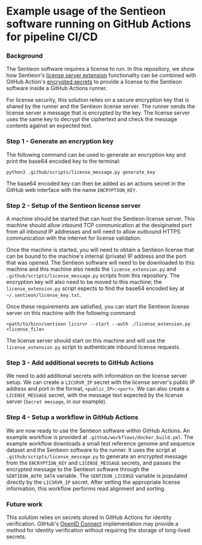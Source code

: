 # Example usage of the Sentieon software running on GitHub Actions for pipeline CI/CD

### Background

The Sentieon software requires a license to run. In this repository, we show how Sentieon's [license server extension](https://support.sentieon.com/appnotes/license_server/) functionality can be combined with GitHub Action's [encrypted secrets](https://docs.github.com/en/actions/security-guides/encrypted-secrets) to provide a license to the Sentieon software inside a GitHub Actions runner.

For license security, this solution relies on a secure encryption key that is shared by the runner and the Sentieon license server. The runner sends the license server a message that is encrypted by the key. The license server uses the same key to decrypt the ciphertext and check the message contents against an expected text.

### Step 1 - Generate an encryption key

The following command can be used to generate an encryption key and print the base64 encoded key to the terminal:
```
python3 .github/scripts/license_message.py generate_key
```

The base64 encoded key can then be added as an actions secret in the GitHub web interface with the name `ENCRYPTION_KEY`.

### Step 2 - Setup of the Sentieon license server

A machine should be started that can host the Sentieon license server. This machine should allow inbound TCP communication at the desiginated port from all inbound IP addresses and will need to allow outbound HTTPS communication with the internet for license validation.

Once the machine is started, you will need to obtain a Sentieon license that can be bound to the machine's internal (private) IP address and the port that was opened. The Sentieon software will need to be downloaded to this machine and this machine also needs the `license_extension.py` and `.github/scripts/license_message.py` scripts from this repository. The encryption key will also need to be moved to this machine; the `license_extension.py` script expects to find the base64 encoded key at `~/.sentieon/license_key.txt`.

Once these requirements are satisfied, you can start the Sentieon license server on this machine with the following command:
```
<path/to/bin>/sentieon licsrvr --start --auth ./license_extension.py <license_file>
```
The license server should start on this machine and will use the `license_extension.py` script to authenticate inbound license requests.

### Step 3 - Add additional secrets to GitHub Actions

We need to add additional secrets with information on the license server setup. We can create a `LICSRVR_IP` secret with the license server's public IP address and port in the format, `<public_IP>:<port>`. We can also create a `LICENSE_MESSAGE` secret, with the message text expected by the license server (`Secret message`, in our example).

### Step 4 - Setup a workflow in GitHub Actions

We are now ready to use the Sentieon software within GitHub Actions. An example workflow is provided at `.github/workflows/docker_build.yml`. The example workflow downloads a small test reference genome and sequence dataset and the Sentieon software to the runner. It uses the script at `.github/scripts/license_message.py` to generate an encrypted message from the `ENCRYPTION_KEY` and `LICENSE_MESSAGE` secrets, and passes the encrypted message to the Sentieon software through the `SENTIEON_AUTH_DATA` variable. The `SENTIEON_LICENSE` variable is populated directly by the `LICSRVR_IP` secret. After setting the appropriate license information, this workflow performs read alignment and sorting.

### Future work

This solution relies on secrets stored in GitHub Actions for identity verification. GitHub's [OpenID Connect](https://docs.github.com/en/actions/deployment/security-hardening-your-deployments/about-security-hardening-with-openid-connect) implementation may  provide a method for identity verification without requiring the storage of long-lived secrets.
